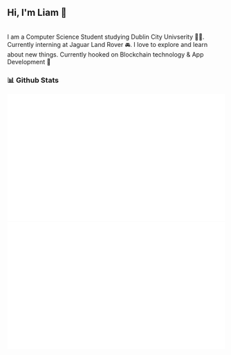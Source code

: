 ## Hi, I'm Liam 👋
<br/>
I am a Computer Science Student studying Dublin City Univserity 👨‍💻. Currently interning at Jaguar Land Rover 🚘. I love to explore and learn about new things. Currently hooked on Blockchain technology & App Development 🎯
<br>

### 📊 Github Stats
![Liams Stats](https://raw.githubusercontent.com/d6x/github-stats/master/generated/overview.svg#gh-dark-mode-only)
![Most Used Languages](https://raw.githubusercontent.com/d6x/github-stats/master/generated/languages.svg#gh-dark-mode-only)
</a>

<br>
